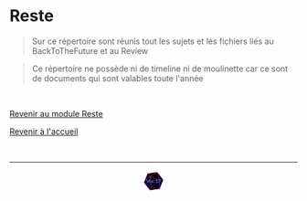 # Reste

>Sur ce répertoire sont réunis tout les sujets et les fichiers liés au BackToTheFuture et au Review

>Ce répertoire ne possède ni de timeline ni de moulinette car ce sont de documents qui sont valables toute l'année

<br>

[Revenir au module Reste](https://github.com/Studio-17/Epitech-Subjects/tree/main/Reste/B-MET-XXX)

[Revenir à l'accueil](https://github.com/Studio-17/Epitech-Subjects)

<br>

---

<div align="center">

<a href="https://github.com/Studio-17" target="_blank"><img src="../../voc17.gif" width="40"></a>

</div>